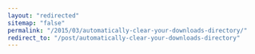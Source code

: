 ```yaml
---
layout: "redirected"
sitemap: "false"
permalink: "/2015/03/automatically-clear-your-downloads-directory/"
redirect_to: "/post/automatically-clear-your-downloads-directory"
---
```




